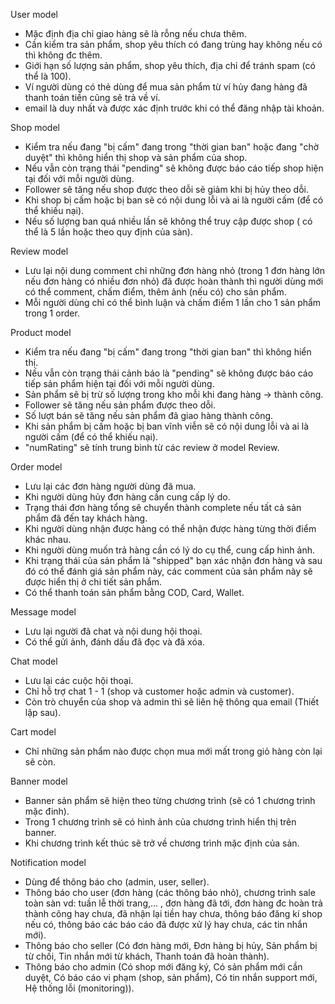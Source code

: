 User model
- Mặc định địa chỉ giao hàng sẽ là rỗng nếu chưa thêm.
- Cần kiểm tra sản phẩm, shop yêu thích có đang trùng hay không nếu có thì không đc thêm.
- Giới hạn số lượng sản phẩm, shop yêu thích, địa chỉ để tránh spam (có thể là 100).
- Ví người dùng có thẻ dùng để mua sản phẩm từ ví hủy đang hàng đã thanh toán tiền cũng sẽ trả về ví.
- email là duy nhất và được xác định trước khi có thể đăng nhập tài khoản.

Shop model
- Kiểm tra nếu đang "bị cấm" đang trong "thời gian ban" hoặc đang "chờ duyệt" thì không hiển thị shop và sản phẩm của shop.
- Nếu vẫn còn trạng thái "pending" sẽ không được báo cáo tiếp shop hiện tại đối với mỗi người dùng.
- Follower sẽ tăng nếu shop được theo dỗi sẽ giảm khi bị hủy theo dỗi.
- Khi shop bị cấm hoặc bị ban sẽ có nội dung lỗi và ai là người cấm (để có thể khiếu nại).
- Nếu số lượng ban quá nhiều lần sẽ không thể truy cập được shop ( có thể là 5 lần hoặc theo quy định của sàn).

Review model
- Lưu lại nội dung comment chỉ những đơn hàng nhỏ (trong 1 đơn hàng lớn nếu đơn hàng có nhiều đơn nhỏ) đã được hoàn thành thì người dùng mới có thể comment, chấm điểm, thêm ảnh (nếu có) cho sản phẩm.
- Mỗi người dùng chỉ có thể bình luận và chấm điểm 1 lần cho 1 sản phẩm trong 1 order.

Product model
- Kiểm tra nếu đang "bị cấm" đang trong "thời gian ban" thì không hiển thị.
- Nếu vẫn còn trạng thái cảnh báo là "pending" sẽ không được báo cáo tiếp sản phẩm hiện tại đối với mỗi người dùng.
- Sản phẩm sẽ bị trừ số lượng trong kho mỗi khi đang hàng -> thành công.
- Follower sẽ tăng nếu sản phẩm được theo dỗi.
- Số lượt bán sẽ tăng nếu sản phẩm đã giao hàng thành công.
- Khi sản phẩm bị cấm hoặc bị ban vĩnh viễn sẽ có nội dung lỗi và ai là người cấm (để có thể khiếu nại).
- "numRating" sẽ tính trung bình từ các review ở model Review.

Order model
- Lưu lại các đơn hàng người dùng đã mua.
- Khi người dùng hủy đơn hàng cần cung cấp lý do.
- Trạng thái đơn hàng tổng sẽ chuyển thành complete nếu tất cả sản phẩm đã đến tay khách hàng.
- Khi người dùng nhận được hàng có thể nhận được hàng từng thời điểm khác nhau.
- Khi người dùng muốn trả hàng cần có lý do cụ thể, cung cấp hình ảnh.
- Khi trạng thái của sản phẩm là "shipped" bạn xác nhận đơn hàng và sau đó có thể đánh giá sản phẩm này, các comment của sản phẩm này sẽ được hiển thị ở chi tiết sản phẩm.
- Có thể thanh toán sản phẩm bằng COD, Card, Wallet.

Message model
- Lưu lại người đã chat và nội dung hội thoại.
- Có thể gửi ảnh, đánh dấu đã đọc và đã xóa.

Chat model
- Lưu lại các cuộc hội thoại.
- Chỉ hỗ trợ chat 1 - 1 (shop và customer hoặc admin và customer).
- Còn trò chuyển của shop và admin thì sẽ liên hệ thông qua email (Thiết lập sau).

Cart model
- Chỉ những sản phẩm nào được chọn mua mới mất trong giỏ hàng còn lại sẽ còn.

Banner model
- Banner sản phẩm sẽ hiện theo từng chương trình (sẽ có 1 chương trình mặc đinh).
- Trong 1 chương trình sẽ có hình ảnh của chương trình hiển thị trên banner.
- Khi chương trình kết thúc sẽ trở về chương trình mặc định của sản.

Notification model
- Dùng để thông báo cho (admin, user, seller).
- Thông báo cho user (đơn hàng (các thông báo nhỏ), chương trình sale toàn sàn vd: tuần lễ thời trang,... , đơn hàng đã tới, đơn hàng đc hoàn trả thành công hay chưa, đã nhận lại tiền hay chưa, thông báo đăng kí shop nếu có, thông báo các báo cáo đã được xử lý hay chưa, các tin nhắn mới).
- Thông báo cho seller (Có đơn hàng mới, Đơn hàng bị hủy, Sản phẩm bị từ chối, Tin nhắn mới từ khách, Thanh toán đã hoàn thành).
- Thông báo cho admin (Có shop mới đăng ký, Có sản phẩm mới cần duyệt, Có báo cáo vi phạm (shop, sản phẩm), Có tin nhắn support mới, Hệ thống lỗi (monitoring)).

